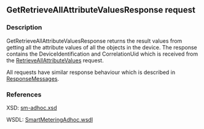 ## GetRetrieveAllAttributeValuesResponse request

### Description
GetRetrieveAllAttributeValuesResponse returns the result values from getting all the attribute values of all the objects in the device. The response contains the DeviceIdentification and CorrelationUid which is received from the [RetrieveAllAttributeValues](RetrieveAllAttributeValues.md) request.

All requests have similar response behaviour which is described in [ResponseMessages](./ResponseMessages.md).

### References

XSD: [sm-adhoc.xsd](https://github.com/OSGP/open-smart-grid-platform/blob/development/osgp/shared/osgp-ws-smartmetering/src/main/resources/schemas/sm-adhoc.xsd)

WSDL: [SmartMeteringAdhoc.wsdl](https://github.com/OSGP/open-smart-grid-platform/blob/development/osgp/shared/osgp-ws-smartmetering/src/main/resources/SmartMeteringAdhoc.wsdl)
